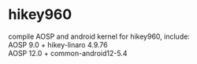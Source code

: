 # hikey960
compile AOSP and android kernel for hikey960, include:  
AOSP 9.0 + hikey-linaro 4.9.76  
AOSP 12.0 + common-android12-5.4   
